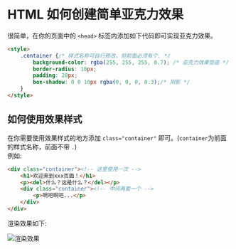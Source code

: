 # HTML 如何创建简单亚克力效果

很简单，在你的页面中的 `<head>` 标签内添加如下代码即可实现亚克力效果。  

```html
<style>
    .container {/* 样式名称可自行修改，但前面必须有个. */
        background-color: rgba(255, 255, 255, 0.7); /* 亚克力效果垫底 */
        border-radius: 10px;
        padding: 20px;
        box-shadow: 0 0 10px rgba(0, 0, 0, 0.3);/* 阴影 */
    }
</style>
```

## 如何使用效果样式

在你需要使用效果样式的地方添加 `class="container"` 即可。(`container`为前面的样式名称，前面不带 `.`)  
例如:  

```html
<div class="container"><!-- 这里使用一次 -->
    <h1>欢迎来到xxx页面！</h1>
    <p><del>什么？这是什么？</del></p>
    <div class="container"><!-- 中间再套一个 -->
        <p>啊吧啊吧...</p>
    </div>
</div>
```

渲染效果如下:  

![渲染效果](https://duckduckstudio.github.io/Articles/docs/信息速查/html/photos/如何创建简单亚克力效果/亚克力.png)
